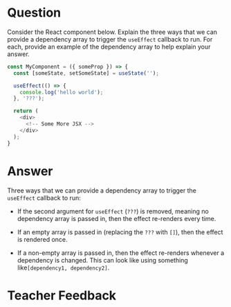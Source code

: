 # Question

Consider the React component below. Explain the three ways that we can provide a dependency array to trigger the `useEffect` callback to run. For each, provide an example of the dependency array to help explain your answer.

```js
const MyComponent = ({ someProp }) => {
  const [someState, setSomeState] = useState('');

  useEffect(() => {
    console.log('hello world');
  }, '???');

  return (
    <div>
      <!-- Some More JSX -->
    </div>
  );
}
```

# Answer

Three ways that we can provide a dependency array to trigger the `useEffect` callback to run:

- If the second argument for `useEffect` (`???`) is removed, meaning no dependency array is passed in, then the effect re-renders every time.

- If an empty array is passed in (replacing the `???` with `[]`), then the effect is rendered once.

- If a non-empty array is passed in, then the effect re-renders whenever a dependency is changed. This can look like using something like`[dependency1, dependency2]`.

# Teacher Feedback
